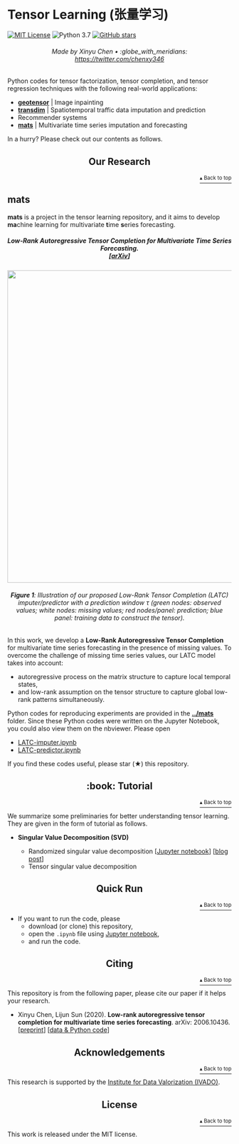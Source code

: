 # Tensor Learning (张量学习)

[![MIT License](https://img.shields.io/badge/license-MIT-green.svg)](https://opensource.org/licenses/MIT)
![Python 3.7](https://img.shields.io/badge/Python-3.7-blue.svg)
[![GitHub stars](https://img.shields.io/github/stars/xinychen/tensor-learning.svg?logo=github&label=Stars&logoColor=white)](https://github.com/xinychen/tensor-learning)

<h6 align="center">Made by Xinyu Chen • :globe_with_meridians: <a href="https://twitter.com/chenxy346">https://twitter.com/chenxy346</a></h6>

Python codes for tensor factorization, tensor completion, and tensor regression techniques with the following real-world applications:

- [**geotensor**](https://github.com/xinychen/geotensor) | Image inpainting
- [**transdim**](https://github.com/xinychen/transdim) | Spatiotemporal traffic data imputation and prediction
- Recommender systems
- [**mats**](https://github.com/xinychen/tensor-learning/tree/master/mats) | Multivariate time series imputation and forecasting

In a hurry? Please check out our contents as follows.


<h2 align="center">Our Research</h2>
<p align="right"><a href="#tensor-learning-张量学习"><sup>▴ Back to top</sup></a></p>

## mats

**mats** is a project in the tensor learning repository, and it aims to develop **ma**chine learning for multivariate **t**ime **s**eries forecasting.

<h5 align="center"><i>Low-Rank Autoregressive Tensor Completion for Multivariate Time Series Forecasting.<br>
  [<a href="https://arxiv.org/abs/2006.10436">arXiv</a>]</i></h5>

<p align="center">
<img align="middle" src="https://github.com/xinychen/transdim/blob/master/images/predictor-explained.png" width="700" />
</p>

<h6 align="center">
<b>Figure 1</b>: Illustration of our proposed Low-Rank Tensor Completion (LATC) imputer/predictor with a prediction window τ (green nodes: observed values; white nodes: missing values; red nodes/panel: prediction; blue panel: training data to construct the tensor).
</h6>

In this work, we develop a **Low-Rank Autoregressive Tensor Completion** for multivariate time series forecasting in the presence of missing values. To overcome the challenge of missing time series values, our LATC model takes into account:

- autoregressive process on the matrix structure to capture local temporal states,
- and low-rank assumption on the tensor structure to capture global low-rank patterns simultaneously.

Python codes for reproducing experiments are provided in the [**../mats**](https://github.com/xinychen/tensor-learning/tree/master/mats) folder. Since these Python codes were written on the Jupyter Notebook, you could also view them on the nbviewer. Please open

- [LATC-imputer.ipynb](https://nbviewer.jupyter.org/github/xinychen/tensor-learning/blob/master/mats/LATC-imputer.ipynb)
- [LATC-predictor.ipynb](https://nbviewer.jupyter.org/github/xinychen/tensor-learning/blob/master/mats/LATC-predictor.ipynb)

If you find these codes useful, please star (★) this repository.

<h2 align="center">:book: Tutorial</h2>
<p align="right"><a href="#tensor-learning-张量学习"><sup>▴ Back to top</sup></a></p>

We summarize some preliminaries for better understanding tensor learning. They are given in the form of tutorial as follows.

- **Singular Value Decomposition (SVD)**

  - Randomized singular value decomposition [[Jupyter notebook](https://nbviewer.jupyter.org/github/xinychen/tensor-learning/blob/master/tutorial/randomized_svd.ipynb)] [[blog post](https://t.co/fkgMQTsz6G?amp=1)]
  - Tensor singular value decomposition

<h2 align="center">Quick Run</h2>
<p align="right"><a href="#tensor-learning-张量学习"><sup>▴ Back to top</sup></a></p>

- If you want to run the code, please
  - download (or clone) this repository,
  - open the `.ipynb` file using [Jupyter notebook](https://jupyter.org/install.html),
  - and run the code.

<h2 align="center">Citing</h2>
<p align="right"><a href="#tensor-learning-张量学习"><sup>▴ Back to top</sup></a></p>

This repository is from the following paper, please cite our paper if it helps your research.

- Xinyu Chen, Lijun Sun (2020). **Low-rank autoregressive tensor completion for multivariate time series forecasting**. arXiv: 2006.10436. [[preprint](https://arxiv.org/abs/2006.10436)] [[data & Python code](https://github.com/xinychen/tensor-learning)]


<h2 align="center">Acknowledgements</h2>
<p align="right"><a href="#tensor-learning-张量学习"><sup>▴ Back to top</sup></a></p>

This research is supported by the [Institute for Data Valorization (IVADO)](https://ivado.ca/en/ivado-scholarships/excellence-scholarships-phd/).

<h2 align="center">License</h2>
<p align="right"><a href="#tensor-learning-张量学习"><sup>▴ Back to top</sup></a></p>

This work is released under the MIT license.
